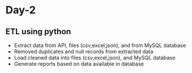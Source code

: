 # Day-2

## ETL using python

- Extract data from API, files (csv,excel,json), and from MySQL database
- Removed duplicates and null records from extracted data
- Load cleaned data into files (csv,excel,json), and MySQL database
- Generate reports based on data available in database
